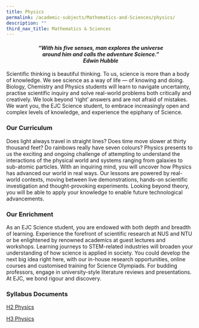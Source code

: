 ```yaml
---
title: Physics
permalink: /academic-subjects/Mathematics-and-Sciences/physics/
description: ""
third_nav_title: Mathematics & Sciences
---
```

<center><h4><em>“With his five senses, man explores the universe<br>around him and calls the adventure Science.”<br><b>Edwin Hubble</b></em></h4></center>

Scientific thinking is beautiful thinking. To us, science is more than a body of knowledge. We see science as a way of life — of knowing and doing. Biology, Chemistry and Physics students will learn to navigate uncertainty, practise scientific inquiry and solve real-world problems both critically and creatively. We look beyond ‘right’ answers and are not afraid of mistakes. We want you, the EJC Science student, to embrace increasingly open and complex levels of knowledge, and experience the epiphany of Science.

### Our Curriculum

Does light always travel in straight lines? Does time move slower at thirty thousand feet? Do rainbows really have seven colours? Physics presents to us the exciting and ongoing challenge of attempting to understand the interactions of the physical world and systems ranging from galaxies to sub-atomic particles. With an inquiring mind, you will uncover how Physics has advanced our world in real ways. Our lessons are powered by real-world contexts, moving between live demonstrations, hands-on scientific investigation and thought-provoking experiments. Looking beyond theory, you will be able to apply your knowledge to enable future technological advancements.

### Our Enrichment

As an EJC Science student, you are endowed with both depth and breadth of learning. Experience the forefront of scientific research at NUS and NTU or be enlightened by renowned academics at guest lectures and workshops. Learning journeys to STEM-related industries will broaden your understanding of how science is applied in society. You could develop the next big idea right here, with our in-house research opportunities, online courses and customised training for Science Olympiads. For budding professors, engage in university-style literature reviews and presentations. At EJC, we bond rigour and discovery.



### Syllabus Documents

[H2 Physics](https://www.seab.gov.sg/docs/default-source/national-examinations/syllabus/alevel/2024syllabus/9749_y24_sy.pdf) 

[H3 Physics](https://www.seab.gov.sg/docs/default-source/national-examinations/syllabus/alevel/2024syllabus/9814_y24_sy.pdf)